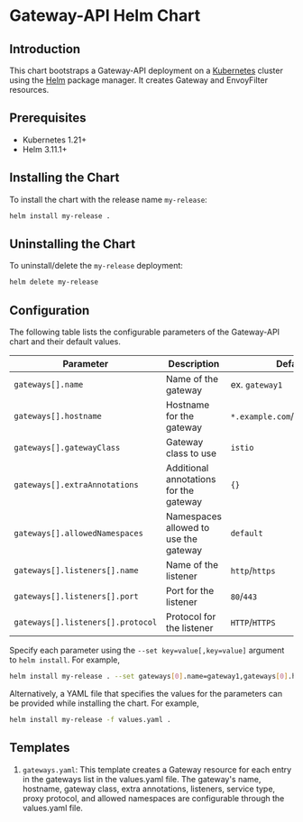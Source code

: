 # Gateway-API Helm Chart

## Introduction

This chart bootstraps a Gateway-API deployment on a [Kubernetes](http://kubernetes.io) cluster using the [Helm](https://helm.sh) package manager. It creates Gateway and EnvoyFilter resources.

## Prerequisites

- Kubernetes 1.21+
- Helm 3.11.1+

## Installing the Chart

To install the chart with the release name `my-release`:

```bash
helm install my-release .
```

## Uninstalling the Chart

To uninstall/delete the `my-release` deployment:

```bash
helm delete my-release
```

## Configuration

The following table lists the configurable parameters of the Gateway-API chart and their default values.

| Parameter                          | Description                       | Default                  |
| ---------------------------------- | --------------------------------- | ------------------------ |
| `gateways[].name`                  | Name of the gateway               | ex. `gateway1`           |
| `gateways[].hostname`              | Hostname for the gateway          | `*.example.com`/`*.example.com` |
| `gateways[].gatewayClass`          | Gateway class to use              | `istio`                  |
| `gateways[].extraAnnotations`      | Additional annotations for the gateway | `{}`               |
| `gateways[].allowedNamespaces`     | Namespaces allowed to use the gateway |  `default` |
| `gateways[].listeners[].name`      | Name of the listener              | `http`/`https`           |
| `gateways[].listeners[].port`      | Port for the listener             | `80`/`443`               |
| `gateways[].listeners[].protocol`  | Protocol for the listener         | `HTTP`/`HTTPS`           |

Specify each parameter using the `--set key=value[,key=value]` argument to `helm install`. For example,

```bash
helm install my-release . --set gateways[0].name=gateway1,gateways[0].hostname=*.example.com
```

Alternatively, a YAML file that specifies the values for the parameters can be provided while installing the chart. For example,

```bash
helm install my-release -f values.yaml .
```

## Templates
1. `gateways.yaml`: This template creates a Gateway resource for each entry in the gateways list in the values.yaml file. The gateway's name, hostname, gateway class, extra annotations, listeners, service type, proxy protocol, and allowed namespaces are configurable through the values.yaml file.
